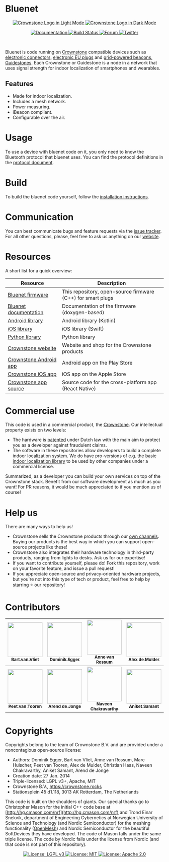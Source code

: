 # Bluenet

<p align="center">
  <a href="https://crownstone.rocks#gh-dark-mode-only">
    <img src="https://raw.githubusercontent.com/crownstone/bluenet/master/docs/images/crownstone_logo_text_black.svg?sanitize=true" alt="Crownstone Logo in Light Mode" />
  </a>
  <a href="https://crownstone.rocks#gh-light-mode-only">
    <img src="https://raw.githubusercontent.com/crownstone/bluenet/master/docs/images/crownstone_logo_text_white.svg?sanitize=true" alt="Crownstone Logo in Dark Mode" />
  </a>
</p>

<p align="center">
  <a href="http://crownstone.github.io/bluenet/">
    <img src="http://img.shields.io/badge/read_the-docs-2196f3.svg" alt="Documentation" />
  </a>
  <a href="https://github.com/crownstone/bluenet/actions">
    <img src="https://github.com/crownstone/bluenet/actions/workflows/bluenet-continuous-integration.yml/badge.svg" alt="Build Status" />
  </a>
  <a href="https://crownstone.slack.com/">
    <img src="https://img.shields.io/badge/Forum-Slack-blue" alt="Forum" />
  </a>
  <a href="https://twitter.com/CrownstoneRocks">
    <img src="https://img.shields.io/badge/Twitter-CrownstoneRocks-blue" alt="Twitter" />
  </a>
</p>

<br>

Bluenet is code running on [Crownstone](http://crownstone.rocks) compatible devices such as [electronic connectors](https://shop.crownstone.rocks/products/built-in-crownstone), [electronic EU plugs](https://shop.crownstone.rocks/products/crownstone-plugs) and [grid-powered beacons, Guidestones](https://shop.crownstone.rocks/products/guidestones). Each Crownstone or Guidestone is a node in a network that uses signal strength for indoor localization of smartphones and wearables.

## Features

- Made for indoor localization.
- Includes a mesh network.
- Power measuring.
- iBeacon compliant.
- Configurable over the air.

# Usage

To use a device with bluenet code on it, you only need to know the Bluetooth protocol that bluenet uses. You can find the protocol definitions in the [protocol document](docs/PROTOCOL.md).

# Build

To build the bluenet code yourself, follow the [installation instructions](docs/INSTALL.md).

# Communication

You can best communicate bugs and feature requests via the [issue tracker](https://github.com/crownstone/bluenet/issues). For all other questions, please, feel free to ask us anything on our [website](http://crownstone.rocks).

# Resources

A short list for a quick overview:

| Resource                                                                                              | Description                                                      |
| ---                                                                                                   | ---                                                              |
| [Bluenet firmware](https://github.com/crownstone/bluenet)                                             | This repository, open-source firmware (C++) for smart plugs      |
| [Bluenet documentation](http://crownstone.github.io/bluenet/)                                         | Documentation of the firmware (doxygen-based)                    |
| [Android library](https://github.com/crownstone/bluenet-android-lib)                                  | Android library (Kotlin)                                         |
| [iOS library](https://github.com/crownstone/bluenet-ios-lib)                                          | iOS library (Swift)                                              |
| [Python library](https://github.com/crownstone/crownstone-lib-python)                                 | Python library                                                   |
| [Crownstone website](http://crownstone.rocks)                                                         | Website and shop for the Crownstone products                     |
| [Crownstone Android app](https://play.google.com/store/apps/details?id=rocks.crownstone.consumerapp)  | Android app on the Play Store                                    |
| [Crownstone iOS app](https://itunes.apple.com/us/app/crownstone/id1136616106?mt=8)                    | iOS app on the Apple Store                                       |
| [Crownstone app source](https://github.com/crownstone/crownstone-app)                                 | Source code for the cross-platform app (React Native)            |


# Commercial use

This code is used in a commercial product, the [Crownstone](http://crownstone.rocks). Our intellectual property exists on two levels:

- The hardware is [patented](http://mijnoctrooi.rvo.nl/fo-eregister-view/search/details/1041053_NP/0/0/1/10/0/0/0/null_null/KG51bW1lcjooMTA0MTA1MykpIEFORCBwYXRlbnRSZWNvcmRTZXE6MQ==) under Dutch law with the main aim to protect you as a developer against fraudulent claims. 
- The software in these repositories allow developers to build a complete indoor localization system. We do have pro-versions of e.g. the basic [indoor localization library](https://github.com/crownstone/bluenet-ios-basic-localization) to be used by other companies under a commercial license.

Summarized, as a developer you can build your own services on top of the Crownstone stack. Benefit from our software development as much as you want! For PR reasons, it would be much appreciated to if you mention us of course!

# Help us

There are many ways to help us!

- Crownstone sells the Crownstone products through our [own channels](https://shop.crownstone.rocks). Buying our products is the best way in which you can support open-source projects like these! 
- Crownstone also integrates their hardware technology in third-party products, ranging from lights to desks. Ask us for our expertise!
- If you want to contribute yourself, please do! Fork this repository, work on your favorite feature, and issue a pull request!
- If you appreciate open-source and privacy-oriented hardware projects, but you're not into this type of tech or product, feel free to help by starring :star: our repository! 

# Contributors

<!-- CONTRIBUTORS:START -->
| [<img src="https://avatars.githubusercontent.com/u/2011969" width="110px;"/><br /><sub>Bart van Vliet</sub>](https://github.com/vliedel) | [<img src="https://avatars.githubusercontent.com/u/2161587" width="110px;"/><br /><sub>Dominik Egger</sub>](https://github.com/eggerdo) | [<img src="https://avatars.githubusercontent.com/u/1428585" width="110px;"/><br /><sub>Anne van Rossum</sub>](https://github.com/mrquincle) | [<img src="https://avatars.githubusercontent.com/u/5363277" width="110px;"/><br /><sub>Alex de Mulder</sub>](https://github.com/AlexDM0) | [<img src="https://avatars.githubusercontent.com/u/4710354" width="110px;"/><br /><sub>Marc Hulscher</sub>](https://github.com/marciwi) | [<img src="https://avatars2.githubusercontent.com/u/10497648" width="110px;"/><br /><sub>Christian Haas</sub>](https://github.com/chaasfr) 
| :---: | :---: | :---: | :---: | :---: | :---: | 
| [<img src="https://avatars2.githubusercontent.com/u/1262780" width="110px;"/><br /><sub><strong>Peet van Tooren</strong></sub>](https://github.com/kurkesmurfer) | [<img src="https://avatars2.githubusercontent.com/u/54843547" width="110px;"/><br /><sub><strong>Arend de Jonge</strong></sub>](https://github.com/ArrowAcrobatics) | [<img src="https://avatars1.githubusercontent.com/u/29002449" width="110px;"/><br /><sub><strong>Naveen Chakravarthy</strong></sub>](https://github.com/naveenspace7) | [<img src="https://avatars2.githubusercontent.com/u/43705966" width="110px;"/><br /><sub><strong>Aniket Samant</strong></sub>](https://github.com/asamant) |
<!-- CONTRIBUTORS:END -->

# Copyrights

Copyrights belong to the team of Crownstone B.V. and are provided under a noncontagious open-source license:

* Authors: Dominik Egger, Bart van Vliet, Anne van Rossum, Marc Hulscher, Peet van Tooren, Alex de Mulder, Christian Haas, Naveen Chakravarthy, Aniket Samant, Arend de Jonge
* Creation date: 27 Jan. 2014
* Triple-licensed: LGPL v3+, Apache, MIT
* Crownstone B.V., https://crownstone.rocks
* Stationsplein 45 d1.118, 3013 AK Rotterdam, The Netherlands

This code is built on the shoulders of giants. Our special thanks go to Christopher Mason for the initial C++ code base at [http://hg.cmason.com/nrf](http://hg.cmason.com/nrf) and Trond Einar Snekvik, department of Engineering Cybernetics at Norwegian University of Science and Technology (and Nordic Semiconductor) for the meshing functionality ([OpenMesh](https://github.com/NordicSemiconductor/nRF51-ble-bcast-mesh)) and Nordic Semiconductor for the beautiful SoftDevices they have developed. The code of Mason falls under the same triple license. The code by Nordic falls under the license from Nordic (and that code is not part of this repository).

<p align="center">
  <a href="http://www.gnu.org/licenses/lgpl-3.0">
    <img src="https://img.shields.io/badge/License-LGPL%20v3-blue.svg" alt="License: LGPL v3" />
  </a>
  <a href="https://opensource.org/licenses/MIT">
    <img src="https://img.shields.io/badge/License-MIT-yellow.svg" alt="License: MIT" />
  </a>
  <a href="https://opensource.org/licenses/Apache-2.0">
    <img src="https://img.shields.io/badge/License-Apache%202.0-blue.svg" alt="License: Apache 2.0" />
  </a>
</p>
